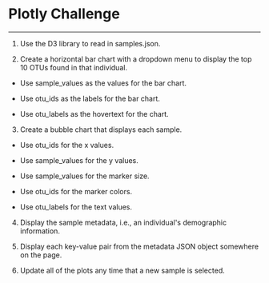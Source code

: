  # Plotly Challenge

 ---------------------

1. Use the D3 library to read in samples.json.


2. Create a horizontal bar chart with a dropdown menu to display the top 10 OTUs found in that individual.

- Use sample_values as the values for the bar chart.


- Use otu_ids as the labels for the bar chart.


- Use otu_labels as the hovertext for the chart.

3. Create a bubble chart that displays each sample.
- Use otu_ids for the x values.

- Use sample_values for the y values.

- Use sample_values for the marker size.

- Use otu_ids for the marker colors.

- Use otu_labels for the text values.

4. Display the sample metadata, i.e., an individual's demographic information.

5. Display each key-value pair from the metadata JSON object somewhere on the page.

6. Update all of the plots any time that a new sample is selected.